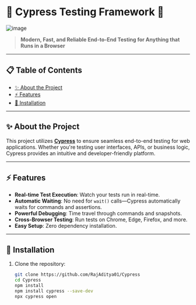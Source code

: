 # 🌟 Cypress Testing Framework 🚀

![image](https://github.com/user-attachments/assets/a9f59be3-c99c-4573-8a3e-0c09a42e88d3)

> **Modern, Fast, and Reliable End-to-End Testing for Anything that Runs in a Browser**

---

## 📋 Table of Contents
- [✨ About the Project](#-about-the-project)
- [⚡ Features](#-features)
- [🔧 Installation](#-installation)


---

## ✨ About the Project

This project utilizes **[Cypress](https://www.cypress.io/)** to ensure seamless end-to-end testing for web applications. Whether you're testing user interfaces, APIs, or business logic, Cypress provides an intuitive and developer-friendly platform.

---

## ⚡ Features
- **Real-time Test Execution**: Watch your tests run in real-time.
- **Automatic Waiting**: No need for `wait()` calls—Cypress automatically waits for commands and assertions.
- **Powerful Debugging**: Time travel through commands and snapshots.
- **Cross-Browser Testing**: Run tests on Chrome, Edge, Firefox, and more.
- **Easy Setup**: Zero dependency installation.

---

## 🔧 Installation

1. Clone the repository:
   ```bash
   git clone https://github.com/RajAditya01/Cypress
   cd Cypress
   npm install
   npm install cypress --save-dev
   npx cypress open

